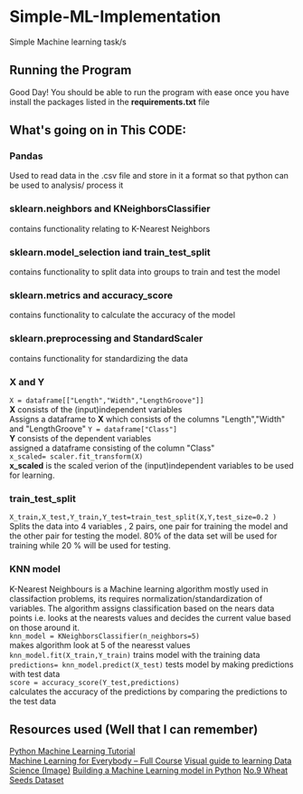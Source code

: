 # Simple-ML-Implementation
Simple Machine learning task/s 
## Running the Program
Good Day! You should be able to run the program with ease once you have install the packages listed in the **requirements.txt** file
## What's going on in This CODE:
### Pandas
Used to read data in the .csv file and store in it a format so that python can be used to analysis/ process it  
### sklearn.neighbors and KNeighborsClassifier
contains functionality relating to K-Nearest Neighbors 
### sklearn.model_selection iand train_test_split
contains functionality to split data into groups to train and test the model
### sklearn.metrics and accuracy_score
contains functionality to calculate the accuracy of the model
### sklearn.preprocessing and StandardScaler
contains functionality for standardizing the data
### X and  Y
`X = dataframe[["Length","Width","LengthGroove"]]`  
**X** consists of the (input)independent variables  
Assigns a dataframe to **X** which consists of the columns "Length","Width" and "LengthGroove"
`Y = dataframe["Class"]`  
**Y** consists of the dependent variables  
assigned a dataframe consisting of the column "Class"  
`x_scaled= scaler.fit_transform(X)`  
**x_scaled** is the scaled verion of the (input)independent variables to be used for learning.
### train_test_split
`X_train,X_test,Y_train,Y_test=train_test_split(X,Y,test_size=0.2 )`
Splits the data into 4 variables , 2 pairs, one pair for training the model and the other pair for testing the model. 80% of the data set will be used for training while 20 % will be used for testing.
### KNN model 
K-Nearest Neighbours is a Machine learning algorithm mostly used in classifaction problems, its requires normalization/standardization of variables. The algorithm assigns classification based on the nears data points i.e. looks at the nearests values and decides the current value based on those around it.  
`knn_model = KNeighborsClassifier(n_neighbors=5)`  
makes algorithm look at 5 of the nearesst values  
`knn_model.fit(X_train,Y_train)`
trains model with the training data  
`predictions= knn_model.predict(X_test)`
tests model by making predictions with test data  
`score = accuracy_score(Y_test,predictions)`  
calculates the accuracy of the predictions by comparing the predictions to the test data  
## Resources used (Well that I can remember)
[Python Machine Learning Tutorial](https://www.youtube.com/watch?v=7eh4d6sabA0&t=2207s)  
[Machine Learning for Everybody – Full Course](https://www.youtube.com/watch?v=i_LwzRVP7bg&t=2423s) 
[Visual guide to learning Data Science (Image)](https://towardsdatascience.com/how-to-build-a-machine-learning-model-439ab8fb3fb1)
[Building a Machine Learning model in Python](https://www.youtube.com/watch?v=29ZQ3TDGgRQ&t=892s)
[No.9 Wheat Seeds Dataset](https://machinelearningmastery.com/standard-machine-learning-datasets/)  